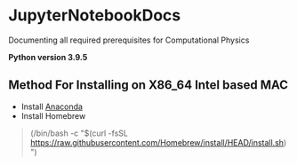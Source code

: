 # JupyterNotebookDocs
Documenting all required prerequisites for Computational Physics

 **Python version 3.9.5**

## Method For Installing on X86_64 Intel based MAC
* Install [Anaconda](https://www.anaconda.com/products/individual) 
* Install Homebrew
>(/bin/bash -c "$(curl -fsSL https://raw.githubusercontent.com/Homebrew/install/HEAD/install.sh)")
